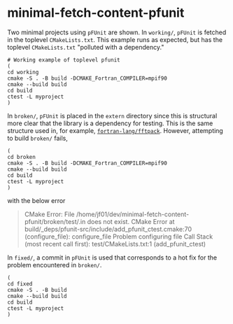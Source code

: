 # minimal-fetch-content-pfunit

Two minimal projects using `pFUnit` are shown. In `working/`, `pFUnit` is 
fetched in the toplevel `CMakeLists.txt`. This example runs as expected,
but has the toplevel `CMakeLists.txt` "polluted with a dependency."

```shell
# Working example of toplevel pfunit
(
cd working
cmake -S . -B build -DCMAKE_Fortran_COMPILER=mpif90
cmake --build build 
cd build
ctest -L myproject 
)
```

In `broken/`, `pFUnit` is placed  in the `extern` directory since this is 
structural more clear that the library is a dependency for testing. This is the 
same structure used in, for example,
[`fortran-lang/fftpack`](https://github.com/fortran-lang/fftpack/tree/main/dependencies).
However, attempting to build `broken/` fails, 

```shell
(
cd broken
cmake -S . -B build -DCMAKE_Fortran_COMPILER=mpif90
cmake --build build 
cd build
ctest -L myproject 
)
```

with the below error

> CMake Error: File /home/jf01/dev/minimal-fetch-content-pfunit/broken/test/.in does not exist.
CMake Error at build/_deps/pfunit-src/include/add_pfunit_ctest.cmake:70 (configure_file):
  configure_file Problem configuring file
Call Stack (most recent call first):
  test/CMakeLists.txt:1 (add_pfunit_ctest)

In `fixed/`, a commit in `pFUnit` is used that corresponds to a hot fix for the 
problem encountered in `broken/`.

```shell
(
cd fixed
cmake -S . -B build 
cmake --build build
cd build
ctest -L myproject
)
```

